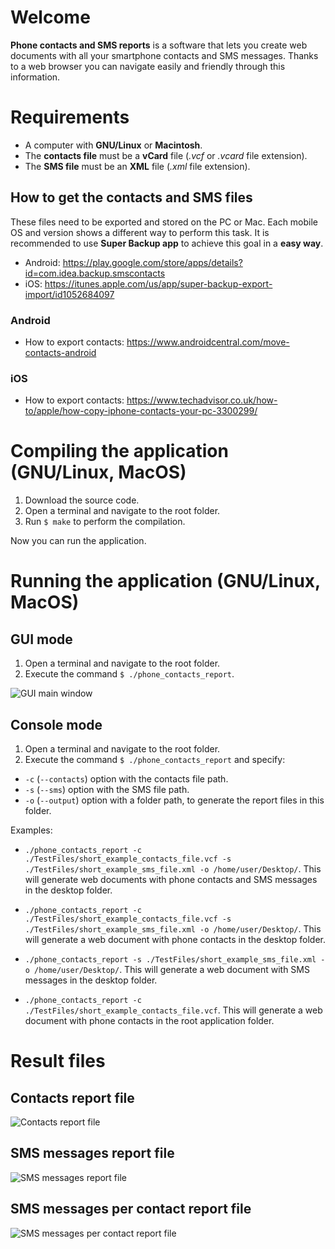 # Welcome
**Phone contacts and SMS reports** is a software that lets you create web documents with all your smartphone contacts and SMS messages. Thanks to a web browser you can navigate easily and friendly through this information.

# Requirements
- A computer with **GNU/Linux** or **Macintosh**.
- The **contacts file** must be a **vCard** file (_.vcf_ or _.vcard_ file extension).
- The **SMS file** must be an **XML** file (_.xml_ file extension).

## How to get the contacts and SMS files
These files need to be exported and stored on the PC or Mac. Each mobile OS and version shows a different way to perform this task. It is recommended to use **Super Backup app** to achieve this goal in a **easy way**.

* Android: https://play.google.com/store/apps/details?id=com.idea.backup.smscontacts
* iOS: https://itunes.apple.com/us/app/super-backup-export-import/id1052684097

### Android
- How to export contacts: https://www.androidcentral.com/move-contacts-android

### iOS
- How to export contacts: https://www.techadvisor.co.uk/how-to/apple/how-copy-iphone-contacts-your-pc-3300299/

# Compiling the application (GNU/Linux, MacOS)
1. Download the source code.
2. Open a terminal and navigate to the root folder.
2. Run `$ make` to perform the compilation.

Now you can run the application.

# Running the application (GNU/Linux, MacOS)
## GUI mode
1. Open a terminal and navigate to the root folder.
2. Execute the command `$ ./phone_contacts_report`.

![GUI main window](https://github.com/zerosk8/phone-contacts-sms-report/blob/master/documentation/images/gui_main.png)

## Console mode
1. Open a terminal and navigate to the root folder.
2. Execute the command `$ ./phone_contacts_report` and specify:
* `-c` (`--contacts`) option with the contacts file path.
* `-s` (`--sms`) option with the SMS file path.
* `-o` (`--output`) option with a folder path, to generate the report files in this folder.

Examples:
- `./phone_contacts_report -c ./TestFiles/short_example_contacts_file.vcf -s ./TestFiles/short_example_sms_file.xml -o /home/user/Desktop/`. 
This will generate web documents with phone contacts and SMS messages in the desktop folder.

- `./phone_contacts_report -c ./TestFiles/short_example_contacts_file.vcf -s ./TestFiles/short_example_sms_file.xml -o /home/user/Desktop/`. 
This will generate a web document with phone contacts in the desktop folder.

- `./phone_contacts_report -s ./TestFiles/short_example_sms_file.xml -o /home/user/Desktop/`. 
This will generate a web document with SMS messages in the desktop folder.

- `./phone_contacts_report -c ./TestFiles/short_example_contacts_file.vcf`. 
This will generate a web document with phone contacts in the root application folder.

# Result files
## Contacts report file

![Contacts report file](https://github.com/zerosk8/phone-contacts-sms-report/blob/master/documentation/images/contacts_report.png)

## SMS messages report file

![SMS messages report file](https://github.com/zerosk8/phone-contacts-sms-report/blob/master/documentation/images/sms_messages_report.png)

## SMS messages per contact report file

![SMS messages per contact report file](https://github.com/zerosk8/phone-contacts-sms-report/blob/master/documentation/images/contact_sms_messages_report.png)
